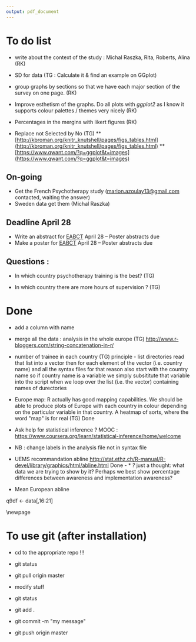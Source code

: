 ```yaml
---
output: pdf_document
---
```

# To do list

* write about the context of the study : Michal Raszka, Rita, Roberts, Alina (RK)

* SD for data (TG : Calculate it & find an example on GGplot)

* group graphs by sections so that we have each major section of the survey on one page. (RK)

* Improve esthetism of the graphs. Do all plots with *ggplot2* as I know it supports colour palettes / themes very nicely (RK)
* Percentages in the mergins with likert figures (RK)

* Replace not Selected by No (TG)
** [http://kbroman.org/knitr_knutshell/pages/figs_tables.html](http://kbroman.org/knitr_knutshell/pages/figs_tables.html)
** [https://www.qwant.com/?q=ggplot&t=images](https://www.qwant.com/?q=ggplot&t=images)

## On-going
* Get the French Psychotherapy study (marion.azoulay13@gmail.com contacted, waiting the answer)
* Sweden data get them (Michal Raszka)

## Deadline April 28 
* Write an abstract for [EABCT](http://eabct2016.org/abstract/) April 28 – Poster abstracts due
* Make a poster for [EABCT](http://eabct2016.org/abstract/) April 28 – Poster abstracts due

## Questions :
* In which country psychotherapy training is the best? (TG)

* In which country there are more hours of supervision ? (TG)

# Done
* add a column with name
* merge all the data : analysis in the whole europe (TG)  http://www.r-bloggers.com/string-concatenation-in-r/ 
* number of trainee in each country (TG)
 principle - list directories read that list into a vector then for each element of the vector (i.e. country name) and all the syntax files for that reason also start with the country name so if country name is a variable we simply subsititute that variable into the script when we loop over the list (i.e. the vector) containing names of durectories

* Europe map: R actually has good mapping capabilities. We should be able to produce plots of Europe with each country in colour depending on the particular variable in that country. A heatmap of sorts, where the word "map" is for real (TG) Done

* Ask help for statistical inference ? MOOC : https://www.coursera.org/learn/statistical-inference/home/welcome

* NB : change labels in the analysis file not in syntax file

* UEMS recommandation abline http://stat.ethz.ch/R-manual/R-devel/library/graphics/html/abline.html Done - * *?* just a thought: what data we are trying to show by it? Perhaps we best show percentage differences between awareness and implementation awareness?
* Mean European abline

q9df <- data[,16:21]

\newpage

# To use git (after installation)
* cd to the appropriate repo !!!

* git status
* git pull origin master

* modify stuff

* git status
* git add .
* git commit -m "my message"
* git push origin master
